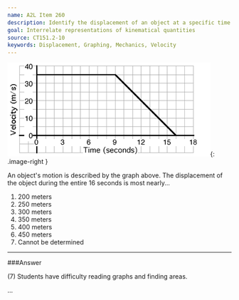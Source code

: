 ```yaml
---
name: A2L Item 260
description: Identify the displacement of an object at a specific time given a plot of velocity versus time.
goal: Interrelate representations of kinematical quantities
source: CT151.2-10
keywords: Displacement, Graphing, Mechanics, Velocity
---
```


![Item260_fig1.gif](../images/Item260_fig1.gif){: .image-right } 

An object's motion is described by the graph above. The displacement
of the object during the entire 16 seconds is most nearly...

1. 200 meters
2. 250 meters
3. 300 meters
4. 350 meters
5. 400 meters
6. 450 meters
7. Cannot be determined


<hr/>

###Answer

(7) Students have difficulty reading graphs and finding areas.


...
